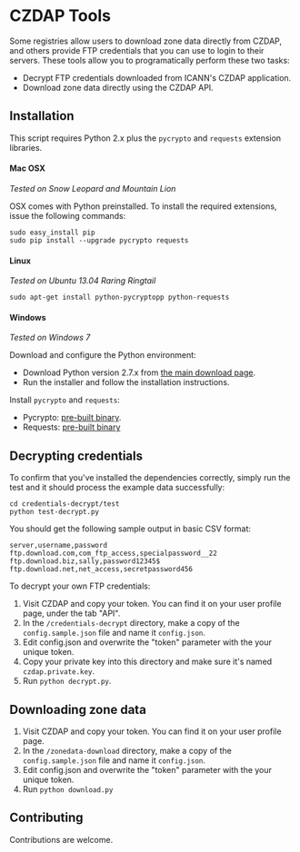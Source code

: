CZDAP Tools
===========

Some registries allow users to download zone data directly from CZDAP, and others provide FTP credentials that you can use to login to their servers. These tools allow you to programatically perform these two tasks:

* Decrypt FTP credentials downloaded from ICANN's CZDAP application.
* Download zone data directly using the CZDAP API.

Installation
------------

This script requires Python 2.x plus the `pycrypto` and `requests` extension libraries.

#### Mac OSX

*Tested on Snow Leopard and Mountain Lion*

OSX comes with Python preinstalled. To install the required extensions, issue the following commands:

    sudo easy_install pip
    sudo pip install --upgrade pycrypto requests

#### Linux

*Tested on Ubuntu 13.04 Raring Ringtail*

    sudo apt-get install python-pycryptopp python-requests

#### Windows

*Tested on Windows 7*

Download and configure the Python environment:

* Download Python version 2.7.x from [the main download page](http://python.org/download/).
* Run the installer and follow the installation instructions.

Install `pycrypto` and `requests`:

* Pycrypto: [pre-built binary](http://www.voidspace.org.uk/python/modules.shtml#pycrypto).
* Requests: [pre-built binary](http://www.lfd.uci.edu/~gohlke/pythonlibs/)

Decrypting credentials
----------------------

To confirm that you've installed the dependencies correctly, simply run the test and it should process the example data successfully:

    cd credentials-decrypt/test
    python test-decrypt.py

You should get the following sample output in basic CSV format:

    server,username,password
    ftp.download.com,com_ftp_access,specialpassword__22
    ftp.download.biz,sally,password12345$
    ftp.download.net,net_access,secretpassword456

To decrypt your own FTP credentials:

1. Visit CZDAP and copy your token. You can find it on your user profile page, under the tab "API".
2. In the `/credentials-decrypt` directory, make a copy of the `config.sample.json` file and name it `config.json`.
3. Edit config.json and overwrite the "token" parameter with the your unique token.
2. Copy your private key into this directory and make sure it's named `czdap.private.key`.
4. Run `python decrypt.py`.

Downloading zone data
---------------------

1. Visit CZDAP and copy your token. You can find it on your user profile page.
2. In the `/zonedata-download` directory, make a copy of the `config.sample.json` file and name it `config.json`.
3. Edit config.json and overwrite the "token" parameter with the your unique token.
4. Run `python download.py`

Contributing
------------

Contributions are welcome.
